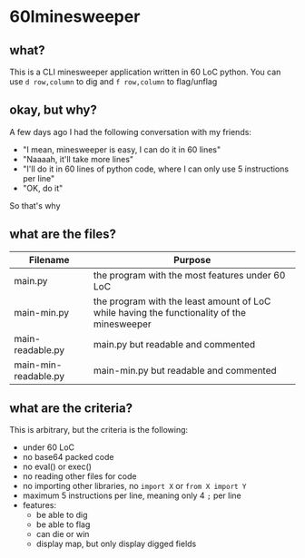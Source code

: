 # 60lminesweeper
## what?

This is a CLI minesweeper application written in 60 LoC python. 
You can use `d row,column` to dig and `f row,column` to flag/unflag

## okay, but why?

A few days ago I had the following conversation with my friends:
- "I mean, minesweeper is easy, I can do it in 60 lines"
- "Naaaah, it'll take more lines"
- "I'll do it in 60 lines of python code, where I can only use 5 instructions per line"
- "OK, do it"

So that's why

## what are the files?

|Filename |Purpose |
--- | --- |
|main.py|the program with the most features under 60 LoC|
|main-min.py|the program with the least amount of LoC while having the functionality of the minesweeper|
|main-readable.py|main.py but readable and commented|
|main-min-readable.py|main-min.py but readable and commented|

## what are the criteria?

This is arbitrary, but the criteria is the following:
- under 60 LoC
- no base64 packed code
- no eval() or exec()
- no reading other files for code
- no importing other libraries, no `import X` or `from X import Y`
- maximum 5 instructions per line, meaning only 4 `;` per line
- features:
   - be able to dig
   - be able to flag
   - can die or win
   - display map, but only display digged fields
